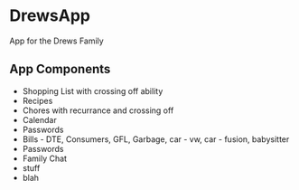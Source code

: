 # DrewsApp
App for the Drews Family

## App Components
- Shopping List with crossing off ability
- Recipes
- Chores with recurrance and crossing off
- Calendar
- Passwords
- Bills - DTE, Consumers, GFL, Garbage, car - vw, car - fusion, babysitter
- Passwords
- Family Chat
- stuff
- blah